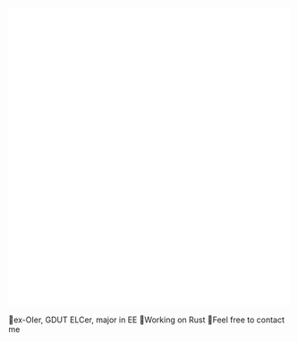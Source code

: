 ![Metrics](https://github.com/muzhou233/muzhou233/blob/master/github-metrics.svg)

🤔ex-OIer, GDUT ELCer, major in EE
🦀Working on Rust
💬Feel free to contact me
